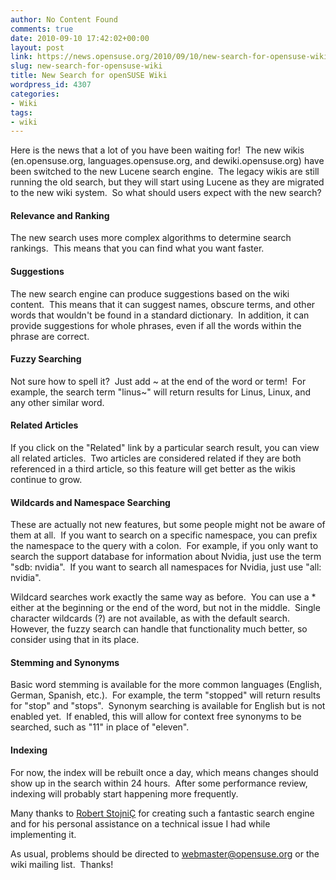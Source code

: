 ```yaml
---
author: No Content Found
comments: true
date: 2010-09-10 17:42:02+00:00
layout: post
link: https://news.opensuse.org/2010/09/10/new-search-for-opensuse-wiki/
slug: new-search-for-opensuse-wiki
title: New Search for openSUSE Wiki
wordpress_id: 4307
categories:
- Wiki
tags:
- wiki
---
```


Here is the news that a lot of you have been waiting for!  The new wikis (en.opensuse.org, languages.opensuse.org, and dewiki.opensuse.org) have been switched to the new Lucene search engine.  The legacy wikis are still running the old search, but they will start using Lucene as they are migrated to the new wiki system.  So what should users expect with the new search?


#### **Relevance and Ranking**


The new search uses more complex algorithms to determine search rankings.  This means that you can find what you want faster.


#### Suggestions


The new search engine can produce suggestions based on the wiki content.  This means that it can suggest names, obscure terms, and other words that wouldn't be found in a standard dictionary.  In addition, it can provide suggestions for whole phrases, even if all the words within the phrase are correct.


#### **Fuzzy Searching**


Not sure how to spell it?  Just add ~ at the end of the word or term!  For example, the search term "linus~" will return results for Linus, Linux, and any other similar word.


#### Related Articles


If you click on the "Related" link by a particular search result, you can view all related articles.  Two articles are considered related if they are both referenced in a third article, so this feature will get better as the wikis continue to grow.


#### Wildcards and Namespace Searching


These are actually not new features, but some people might not be aware of them at all.  If you want to search on a specific namespace, you can prefix the namespace to the query with a colon.  For example, if you only want to search the support database for information about Nvidia, just use the term "sdb: nvidia".  If you want to search all namespaces for Nvidia, just use "all: nvidia".

Wildcard searches work exactly the same way as before.  You can use a * either at the beginning or the end of the word, but not in the middle.  Single character wildcards (?) are not available, as with the default search.  However, the fuzzy search can handle that functionality much better, so consider using that in its place.


#### Stemming and Synonyms


Basic word stemming is available for the more common languages (English, German, Spanish, etc.).  For example, the term "stopped" will return results for "stop" and "stops".  Synonym searching is available for English but is not enabled yet.  If enabled, this will allow for context free synonyms to be searched, such as "11" in place of "eleven".


#### Indexing


For now, the index will be rebuilt once a day, which means changes should show up in the search within 24 hours.  After some performance review, indexing will probably start happening more frequently.

Many thanks to [Robert StojniÇ](http://www.mediawiki.org/wiki/User:Rainman) for creating such a fantastic search engine and for his personal assistance on a technical issue I had while implementing it.

As usual, problems should be directed to webmaster@opensuse.org or the wiki mailing list.  Thanks!
